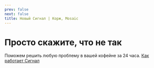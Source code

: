 ```yaml
---
prev: false
next: false
title: Новый Сигнал | Корж, Mosaic
---
```

# Просто скажите, что не так

Поможем решить любую проблему в вашей кофейне за 24 часа.
[Как работает Сигнал](/signals)

<FeedbackAlchemy />
